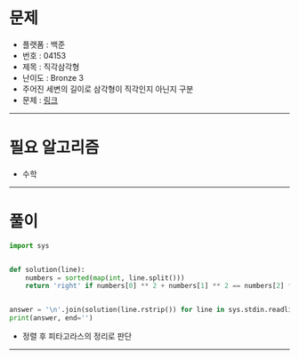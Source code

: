 # 문제
- 플랫폼 : 백준
- 번호 : 04153
- 제목 : 직각삼각형
- 난이도 : Bronze 3
- 주어진 세변의 길이로 삼각형이 직각인지 아닌지 구분
- 문제 : <a href="https://www.acmicpc.net/problem/4153" target="_blank">링크</a>

---

# 필요 알고리즘
- 수학

---

# 풀이
```python
import sys


def solution(line):
    numbers = sorted(map(int, line.split()))
    return 'right' if numbers[0] ** 2 + numbers[1] ** 2 == numbers[2] ** 2 else 'wrong'


answer = '\n'.join(solution(line.rstrip()) for line in sys.stdin.readlines()[:-1])
print(answer, end='')
```
- 정렬 후 피타고라스의 정리로 판단

---
